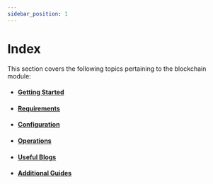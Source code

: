 ```yaml
---
sidebar_position: 1
---
```


# Index

This section covers the following topics pertaining to the blockchain module:

- #### [Getting Started](/guides/blockchain-module/getting-started)

- #### [Requirements](/guides/blockchain-module/requirements)

- #### [Configuration](/guides/blockchain-module/configuration)

- #### [Operations](/guides/blockchain-module/operations)

- #### [Useful Blogs](/guides/blockchain-module/useful-blogs/coming-soon)

- #### [Additional Guides](/guides/blockchain-module/additional-guides/coming-soon)

